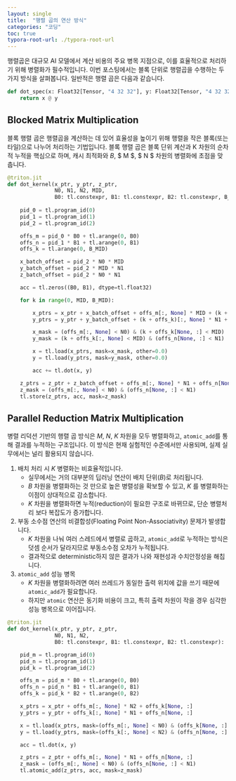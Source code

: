```yaml
---
layout: single
title:  "행렬 곱의 연산 방식"
categories: "코딩"
toc: true
typora-root-url: ./typora-root-url
---
```


행렬곱은 대규모 AI 모델에서 계산 비용의 주요 병목 지점으로, 이를 효율적으로 처리하기 위해 병렬화가 필수적입니다. 이번 포스팅에서는 블록 단위로 행렬곱을 수행하는 두 가지 방식을 살펴봅니다. 일반적은 행렬 곱은 다음과 같습니다. 

```python
def dot_spec(x: Float32[Tensor, "4 32 32"], y: Float32[Tensor, "4 32 32"]) -> Float32[Tensor, "4 32 32"]:
    return x @ y
```

## Blocked Matrix Multiplication 

블록 행렬 곱은 행렬곱을 계산하는 데 있어 효율성을 높이기 위해 행렬을 작은 블록(또는 타일)으로 나누어 처리하는 기법입니다. 블록 행렬 곱은 블록 단위 계산과 K 차원의 순차적 누적을 핵심으로 하며, 캐시 최적화와 $B$, $ M $, $ N $ 차원의 병렬화에 초점을 맞춥니다.

```python
@triton.jit
def dot_kernel(x_ptr, y_ptr, z_ptr, 
               N0, N1, N2, MID, 
               B0: tl.constexpr, B1: tl.constexpr, B2: tl.constexpr, B_MID: tl.constexpr):
    
    pid_0 = tl.program_id(0)  
    pid_1 = tl.program_id(1)  
    pid_2 = tl.program_id(2)  

    offs_m = pid_0 * B0 + tl.arange(0, B0)  
    offs_n = pid_1 * B1 + tl.arange(0, B1)   
    offs_k = tl.arange(0, B_MID)            

    x_batch_offset = pid_2 * N0 * MID  
    y_batch_offset = pid_2 * MID * N1  
    z_batch_offset = pid_2 * N0 * N1  

    acc = tl.zeros((B0, B1), dtype=tl.float32)

    for k in range(0, MID, B_MID):

        x_ptrs = x_ptr + x_batch_offset + offs_m[:, None] * MID + (k + offs_k)[None, :]
        y_ptrs = y_ptr + y_batch_offset + (k + offs_k)[:, None] * N1 + offs_n[None, :]

        x_mask = (offs_m[:, None] < N0) & (k + offs_k[None, :] < MID)
        y_mask = (k + offs_k[:, None] < MID) & (offs_n[None, :] < N1)

        x = tl.load(x_ptrs, mask=x_mask, other=0.0)
        y = tl.load(y_ptrs, mask=y_mask, other=0.0)

        acc += tl.dot(x, y)

    z_ptrs = z_ptr + z_batch_offset + offs_m[:, None] * N1 + offs_n[None, :]
    z_mask = (offs_m[:, None] < N0) & (offs_n[None, :] < N1)
    tl.store(z_ptrs, acc, mask=z_mask)
```

## Parallel Reduction Matrix Multiplication 

병렬 리덕션 기반의 행렬 곱 방식은 $M$, $N$, $K$ 차원을 모두 병렬화하고, `atomic_add`를 통해 결과를 누적하는 구조입니다. 이 방식은 현재 실험적인 수준에서만 사용되며, 실제 실무에서는 널리 활용되지 않습니다.

1. 배치 처리 시 $K$ 병렬화는 비효율적입니다. 
   -  실무에서는 거의 대부분의 딥러닝 연산이 배치 단위($B$)로 처리됩니다. 
   - $B$  차원을 병렬화하는 것 만으로 높은 병렬성을 확보할 수 있고, $K$ 를 병렬화하는 이점이 상대적으로 감소합니다. 
   - $K$ 차원을 병렬화하면 누적(reduction)이 필요한 구조로 바뀌므로, 단순 병렬처리 보다 복잡도가 증가합니다. 
2. 부동 소수점 연산의 비결합성(Floating Point Non-Associativity) 문제가 발생합니다. 
   - $K$ 차원을 나눠 여러 스레드에서 병렬로 곱하고, `atomic_add`로 누적하는 방식은 덧셈 순서가 달라지므로 부동소수점 오차가 누적됩니다.
   - 결과적으로 deterministic하지 않은 결과가 나와 재현성과 수치안정성을 해칩니다. 
3. `atomic_add` 성능 병목
   - $K$ 차원을 병렬화하려면 여러 쓰레드가 동일한 출력 위치에 값을 쓰기 때문에 `atomic_add`가 필요합니다.
   - 하지만 `atomic` 연산은 동기화 비용이 크고, 특히 출력 차원이 작을 경우 심각한 성능 병목으로 이어집니다.

```python
@triton.jit
def dot_kernel(x_ptr, y_ptr, z_ptr,
               N0, N1, N2, 
               B0: tl.constexpr, B1: tl.constexpr, B2: tl.constexpr):

    pid_m = tl.program_id(0)
    pid_n = tl.program_id(1)
    pid_k = tl.program_id(2)  

    offs_m = pid_m * B0 + tl.arange(0, B0)
    offs_n = pid_n * B1 + tl.arange(0, B1)
    offs_k = pid_k * B2 + tl.arange(0, B2)

    x_ptrs = x_ptr + offs_m[:, None] * N2 + offs_k[None, :]
    y_ptrs = y_ptr + offs_k[:, None] * N1 + offs_n[None, :]

    x = tl.load(x_ptrs, mask=(offs_m[:, None] < N0) & (offs_k[None, :] < N2), other=0.0)
    y = tl.load(y_ptrs, mask=(offs_k[:, None] < N2) & (offs_n[None, :] < N1), other=0.0)

    acc = tl.dot(x, y)

    z_ptrs = z_ptr + offs_m[:, None] * N1 + offs_n[None, :]
    z_mask = (offs_m[:, None] < N0) & (offs_n[None, :] < N1)
    tl.atomic_add(z_ptrs, acc, mask=z_mask)
```

